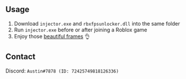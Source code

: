 ## Usage
1. Download `injector.exe` and `rbxfpsunlocker.dll` into the same folder
2. Run `injector.exe` before or after joining a Roblox game
3. Enjoy those [beautiful frames](https://i.imgur.com/vsLf04O.png) 👌

## Contact
Discord: `Austin#7878 (ID: 72425749818126336)`

